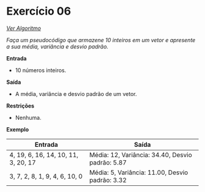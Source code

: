 # Exercício 06

[*Ver Algoritmo*](Algoritmo06.md)

*Faça um pseudocódigo que armazene 10 inteiros em um vetor e apresente a sua média, variância e desvio padrão.*

**Entrada**
- 10 números inteiros.

**Saída**
- A média, variância e desvio padrão de um vetor.

**Restrições**
- Nenhuma.

**Exemplo**

| Entrada | Saída |
| ------- | ----- |
| 4, 19, 6, 16, 14, 10, 11, 3, 20, 17 | Média: 12, Variância: 34.40, Desvio padrão: 5.87 |
| 3, 7, 2, 8, 1, 9, 4, 6, 10, 0 | Média: 5, Variância: 11.00, Desvio padrão: 3.32 |
